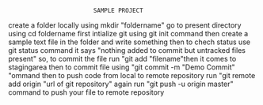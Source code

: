                             SAMPLE PROJECT

create a folder locally using mkdir "foldername"
go to present directory using cd foldername
first intialize git  using git init command
then create a sample text file in the folder and write something
then to chech status use git status command
it says "nothing added to commit but untracked files present"
so, to commit the file run "git add "filename"then it comes to stagingarea 
then to commit file using "git commit -m "Demo Commit" "ommand
then to push code from local to remote repository run "git remote add origin "url of git repository"
again run "git push -u origin master" command to push your file to remote repository

